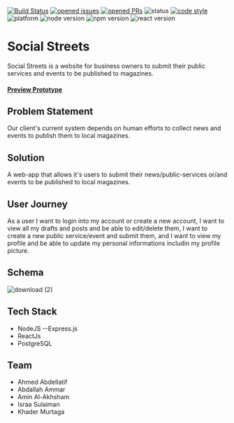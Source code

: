 [![Build Status](https://travis-ci.org/FACG6/social-streets.png?branch=master)](https://travis-ci.org/FACG6/social-streets)
[![opened issues](https://badgen.net/github/open-issues/facg6/social-streets)](https://github.com/facg6/social-streets/issues)
[![opened PRs](https://badgen.net/github/open-prs/facg6/social-streets)](https://github.com/facg6/social-streets/issues)
![status](https://badgen.net/github/status/facg6/social-streets)
[![code style](https://badgen.net/badge/code%20style/Airbnb/pink)](https://github.com/airbnb/javascript)
![platform](https://badgen.net/badge/platform/web/black)
![node version](https://badgen.net/badge/node/%3E=8.0.0/green)
![npm version](https://badgen.net/badge/npm/v5.6.0/red)
![react version](https://badgen.net/badge/react/%3E=16.8.6/blue)

# Social Streets

Social Streets is a website for business owners to submit their public services and events to be published to magazines.

#### [Preview Prototype](https://www.figma.com/proto/JH3pC82GzTuakT0GD7dJqQiR/Social-Streets?node-id=0%3A1&scaling=scale-down)

## Problem Statement

Our client's current system depends on human efforts to collect news and events to publish them to local magazines.

## Solution

A web-app that allows it's users to submit their news/public-services or/and events to be published to local magazines.

## User Journey

As a user I want to login into my account or create a new account, I want to view all my drafts and posts and be able to edit/delete them, I want to create a new public service/event and submit them, and I want to view my profile and be able to update my personal informations includin my profile picture.

## Schema ##
![download (2)](https://user-images.githubusercontent.com/35868173/59338822-c4f41d00-8d0b-11e9-8c83-9c0a77e6c241.png)

## Tech Stack

- NodeJS --Express.js
- ReactJs
- PostgreSQL

## Team

- Ahmed Abdellatif
- Abdallah Ammar
- Amin Al-Akhsham
- Israa Sulaiman
- Khader Murtaga
